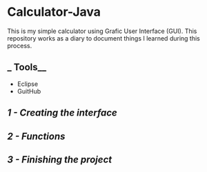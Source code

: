 # Calculator-Java
 This is my simple calculator using Grafic User Interface (GUI). This repository works as a diary to document things I learned during this process. 
 
 ## _ Tools__
 
 - Eclipse
 - GuitHub
 
 ## _1 - Creating the interface_
 
 
 ## _2 - Functions_
 
 
 ## _3 - Finishing the project_
 
 
